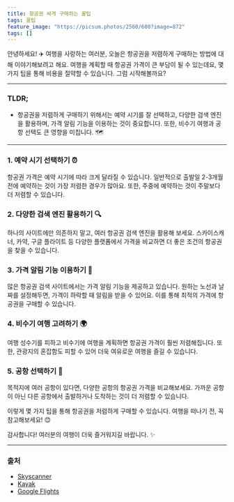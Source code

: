 ```yaml
---
title: 항공권 싸게 구매하는 꿀팁
tags: 꿀팁
feature_image: "https://picsum.photos/2560/600?image=872"
tags: []
---
```


안녕하세요! ✈️ 여행을 사랑하는 여러분, 오늘은 항공권을 저렴하게 구매하는 방법에 대해 이야기해보려고 해요. 여행을 계획할 때 항공권 가격이 큰 부담이 될 수 있는데요, 몇 가지 팁을 통해 비용을 절약할 수 있습니다. 그럼 시작해볼까요?

---

### TLDR;
- 항공권을 저렴하게 구매하기 위해서는 예약 시기를 잘 선택하고, 다양한 검색 엔진을 활용하며, 가격 알림 기능을 이용하는 것이 중요합니다. 또한, 비수기 여행과 공항 선택도 큰 영향을 미칩니다. 🗺️

---

### 1. 예약 시기 선택하기 ⏰
항공권 가격은 예약 시기에 따라 크게 달라질 수 있습니다. 일반적으로 출발일 2-3개월 전에 예약하는 것이 가장 저렴한 경우가 많아요. 또한, 주중에 예약하는 것이 주말보다 더 저렴할 수 있습니다.

### 2. 다양한 검색 엔진 활용하기 🔍
하나의 사이트에만 의존하지 말고, 여러 항공권 검색 엔진을 활용해 보세요. 스카이스캐너, 카약, 구글 플라이트 등 다양한 플랫폼에서 가격을 비교하면 더 좋은 조건의 항공권을 찾을 수 있습니다.

### 3. 가격 알림 기능 이용하기 📲
많은 항공권 검색 사이트에서는 가격 알림 기능을 제공하고 있습니다. 원하는 노선과 날짜를 설정해두면, 가격이 하락할 때 알림을 받을 수 있어요. 이를 통해 최적의 가격에 항공권을 구매할 수 있습니다.

### 4. 비수기 여행 고려하기 🌍
여행 성수기를 피하고 비수기에 여행을 계획하면 항공권 가격이 훨씬 저렴해집니다. 또한, 관광지의 혼잡함도 피할 수 있어 더욱 여유로운 여행을 즐길 수 있습니다.

### 5. 공항 선택하기 🛬
목적지에 여러 공항이 있다면, 다양한 공항의 항공권 가격을 비교해보세요. 가까운 공항이 아닌 다른 공항에서 출발하거나 도착하는 것이 더 저렴할 수 있습니다.

이렇게 몇 가지 팁을 통해 항공권을 저렴하게 구매할 수 있습니다. 여행을 떠나기 전, 꼭 참고해보세요! 😊

감사합니다! 여러분의 여행이 더욱 즐거워지길 바랍니다. ✨

---

### 출처
- [Skyscanner](https://www.skyscanner.com)
- [Kayak](https://www.kayak.com)
- [Google Flights](https://www.google.com/flights)